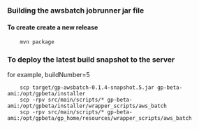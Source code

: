 ### Building the awsbatch jobrunner jar file

#### To create create a new release
```
    mvn package
```

### To deploy the latest build snapshot to the server
for example, buildNumber=5
```
    scp target/gp-awsbatch-0.1.4-snapshot.5.jar gp-beta-ami:/opt/gpbeta/installer
    scp -rpv src/main/scripts/* gp-beta-ami:/opt/gpbeta/installer/wrapper_scripts/aws_batch
    scp -rpv src/main/scripts/* gp-beta-ami:/opt/gpbeta/gp_home/resources/wrapper_scripts/aws_batch
```
